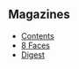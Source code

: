 ## Magazines

- [Contents](http://contentsmagazine.com)
- [8 Faces](http://8faces.com)
- [Digest](http://readdigest.com)
